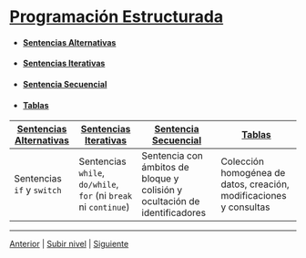 # [Programación Estructurada](../u3structuredProgramming/README.md)
- #### [Sentencias Alternativas](u1conditionalStatements/README.md)
- #### [Sentencias Iterativas](u2iterativeStatements/README.md)
- #### [Sentencia Secuencial](u3sequentialStatement/README.md)
- #### [Tablas](u4tables/README.md)

| [Sentencias Alternativas](u1conditionalStatements/README.md) | [Sentencias Iterativas](u2iterativeStatements/README.md) | [Sentencia Secuencial](u3sequentialStatement/README.md) | [Tablas](u4tables/README.md)  |
|------|------|------|-------|
| Sentencias `if` y `switch` | Sentencias `while`, `do/while`, `for` (ni `break` ni `continue`) | Sentencia con ámbitos de bloque y colisión y ocultación de identificadores | Colección homogénea de datos, creación, modificaciones y consultas |

---

[Anterior](../u2imperativeProgramming/u4expressions/u2parenthesisOperator/README.md) | [Subir nivel](../README.md) | [Siguiente](u1conditionalStatements/README.md)
